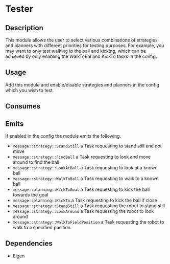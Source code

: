 # Tester

## Description

This module allows the user to select various combinations of strategies and planners with different priorities for
testing purposes. For example, you may want to only test walking to the ball and kicking, which can be achieved by only
enabling the WalkToBal and KickTo tasks in the config.

## Usage

Add this module and enable/disable strategies and planners in the config which you wish to test.

## Consumes

## Emits

If enabled in the config the module emits the following.

- `message::strategy::StandStill` a Task requesting to stand still and not move
- `message::strategy::FindBall` a Task requesting to look and move around to find the ball
- `message::strategy::LookAtBall` a Task requesting to look at a known ball
- `message::strategy::WalkToBall` a Task requesting to walk to a known ball
- `message::planning::KickToGoal` a Task requesting to kick the ball towards the goal
- `message::planning::KickTo` a Task requesting to kick the ball if close
- `message::strategy::StandStill` a Task requesting the robot to stand still
- `message::strategy::LookAround` a Task requesting the robot to look around
- `message::strategy::WalkToFieldPosition` a Task requesting the robot to walk to a specified position

## Dependencies

- Eigen
